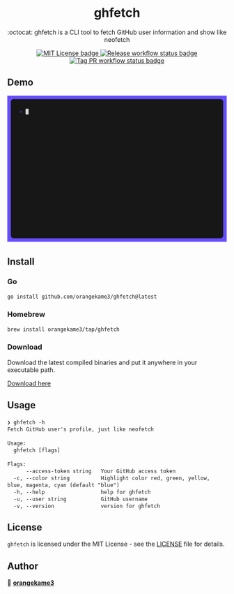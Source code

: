 <div align="center">
  
# ghfetch

:octocat: ghfetch is a CLI tool to fetch GitHub user information and show like neofetch
  
<a href="https://opensource.org/licenses/MIT">
<img src="https://img.shields.io/badge/License-MIT-yellow.svg" alt="MIT License badge">
</a>
<a href="https://pkg.go.dev/github.com/orangekame3/stree">
<img src="https://github.com/orangekame3/ghfetch/actions/workflows/release.yml/badge.svg" alt="Release workflow status badge">
</a>
<a href="https://github.com/orangekame3/ghfetch/actions/workflows/tagpr.yml">
<img src="https://github.com/orangekame3/ghfetch/actions/workflows/tagpr.yml/badge.svg" alt="Tag PR workflow status badge">
</a>
</div>

## Demo

<p align="center">
<img src="img/demo.gif" alt="Demonstration of ghfetch" height="auto" width="auto"/>
</p>

## Install

### Go

```shell
go install github.com/orangekame3/ghfetch@latest
```

### Homebrew

```shell
brew install orangekame3/tap/ghfetch
```

### Download

Download the latest compiled binaries and put it anywhere in your executable path.

[Download here](https://github.com/orangekame3/ghfetch/releases)

## Usage

```shell
❯ ghfetch -h
Fetch GitHub user's profile, just like neofetch

Usage:
  ghfetch [flags]

Flags:
      --access-token string   Your GitHub access token
  -c, --color string          Highlight color red, green, yellow, blue, magenta, cyan (default "blue")
  -h, --help                  help for ghfetch
  -u, --user string           GitHub username
  -v, --version               version for ghfetch
```

## License

`ghfetch` is licensed under the MIT License - see the [LICENSE](./LICENSE) file for details.


## Author
 
👤 [**orangekame3**](@orangekame3)
